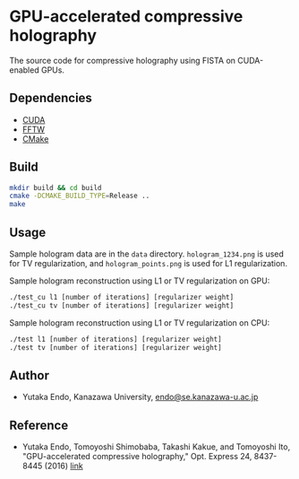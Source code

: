 # GPU-accelerated compressive holography

The source code for compressive holography using FISTA on CUDA-enabled GPUs.

## Dependencies

- [CUDA](https://developer.nvidia.com/cuda-toolkit)
- [FFTW](http://www.fftw.org/)
- [CMake](https://cmake.org/)

## Build

```sh
mkdir build && cd build
cmake -DCMAKE_BUILD_TYPE=Release ..
make
```

## Usage

Sample hologram data are in the `data` directory.
`hologram_1234.png` is used for TV regularization, and `hologram_points.png` is used for L1 regularization.

Sample hologram reconstruction using L1 or TV regularization on GPU:
```sh
./test_cu l1 [number of iterations] [regularizer weight]
./test_cu tv [number of iterations] [regularizer weight]
```

Sample hologram reconstruction using L1 or TV regularization on CPU:
```sh
./test l1 [number of iterations] [regularizer weight]
./test tv [number of iterations] [regularizer weight]
```

## Author

- Yutaka Endo, Kanazawa University, endo@se.kanazawa-u.ac.jp

## Reference

- Yutaka Endo, Tomoyoshi Shimobaba, Takashi Kakue, and Tomoyoshi Ito, "GPU-accelerated compressive holography," Opt. Express 24, 8437-8445 (2016) [link](https://doi.org/10.1364/OE.24.008437)
